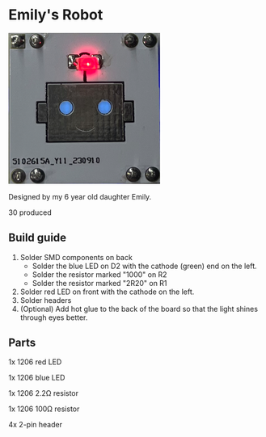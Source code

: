 # Emily's Robot

<img src="emily-robot-photo.png" width="300px">

Designed by my 6 year old daughter Emily.

30 produced

## Build guide

1. Solder SMD components on back
    - Solder the blue LED on D2 with the cathode (green) end on the left.
    - Solder the resistor marked "1000" on R2
    - Solder the resistor marked "2R20" on R1
1. Solder red LED on front with the cathode on the left.
1. Solder headers
1. (Optional) Add hot glue to the back of the board so that the light shines through eyes better.

## Parts
1x 1206 red LED

1x 1206 blue LED

1x 1206 2.2Ω resistor

1x 1206 100Ω resistor

4x 2-pin header
